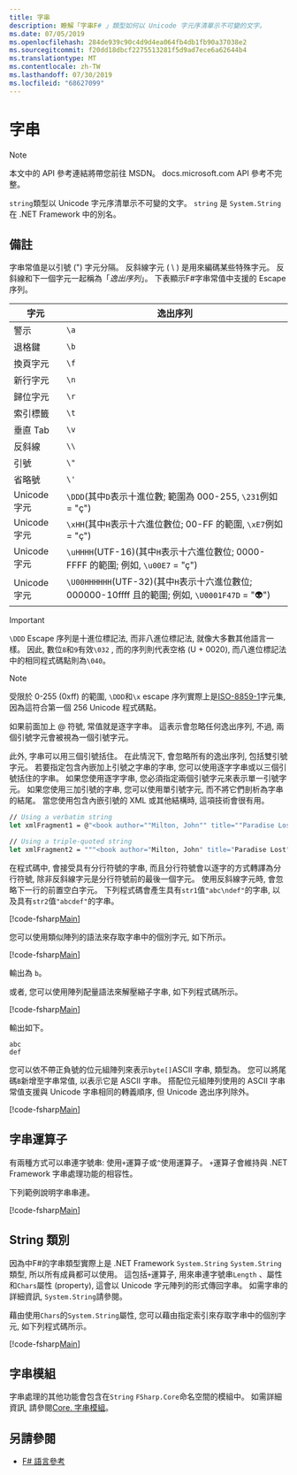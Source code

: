 ```yaml
---
title: 字串
description: 瞭解「字串F# 」類型如何以 Unicode 字元序清單示不可變的文字。
ms.date: 07/05/2019
ms.openlocfilehash: 284de939c90c4d9d4ea064fb4db1fb90a37038e2
ms.sourcegitcommit: f20dd18dbcf2275513281f5d9ad7ece6a62644b4
ms.translationtype: MT
ms.contentlocale: zh-TW
ms.lasthandoff: 07/30/2019
ms.locfileid: "68627099"
---
```

# <a name="strings"></a>字串

> [!NOTE]
> 本文中的 API 參考連結將帶您前往 MSDN。  docs.microsoft.com API 參考不完整。

`string`類型以 Unicode 字元序清單示不可變的文字。 `string` 是 `System.String` 在 .NET Framework 中的別名。

## <a name="remarks"></a>備註

字串常值是以引號 (") 字元分隔。 反斜線字元 ( \\ ) 是用來編碼某些特殊字元。 反斜線和下一個字元一起稱為「*逸出序列*」。 下表顯示F#字串常值中支援的 Escape 序列。

|字元|逸出序列|
|---------|---------------|
|警示|`\a`|
|退格鍵|`\b`|
|換頁字元|`\f`|
|新行字元|`\n`|
|歸位字元|`\r`|
|索引標籤|`\t`|
|垂直 Tab|`\v`|
|反斜線|`\\`|
|引號|`\"`|
|省略號|`\'`|
|Unicode 字元|`\DDD`(其中`D`表示十進位數; 範圍為 000-255, `\231`例如 = "ç")|
|Unicode 字元|`\xHH`(其中`H`表示十六進位數位; 00-FF 的範圍, `\xE7`例如 = "ç")|
|Unicode 字元|`\uHHHH`(UTF-16)(其中`H`表示十六進位數位; 0000-FFFF 的範圍; 例如, `\u00E7` = "ç")|
|Unicode 字元|`\U00HHHHHH`(UTF-32)(其中`H`表示十六進位數位; 000000-10ffff 且的範圍; 例如, `\U0001F47D` = "👽")|

> [!IMPORTANT]
> `\DDD` Escape 序列是十進位標記法, 而非八進位標記法, 就像大多數其他語言一樣。 因此, 數位`8`和`9`有效`\032` , 而的序列則代表空格 (U + 0020), 而八進位標記法中的相同程式碼點則為`\040`。

> [!NOTE]
> 受限於 0-255 (0xff) 的範圍, `\DDD`和`\x` escape 序列實際上是[ISO-8859-1](https://en.wikipedia.org/wiki/ISO/IEC_8859-1#Code_page_layout)字元集, 因為這符合第一個 256 Unicode 程式碼點。

如果前面加上 @ 符號, 常值就是逐字字串。 這表示會忽略任何逸出序列, 不過, 兩個引號字元會被視為一個引號字元。

此外, 字串可以用三個引號括住。 在此情況下, 會忽略所有的逸出序列, 包括雙引號字元。 若要指定包含內嵌加上引號之字串的字串, 您可以使用逐字字串或以三個引號括住的字串。 如果您使用逐字字串, 您必須指定兩個引號字元來表示單一引號字元。 如果您使用三加引號的字串, 您可以使用單引號字元, 而不將它們剖析為字串的結尾。 當您使用包含內嵌引號的 XML 或其他結構時, 這項技術會很有用。

```fsharp
// Using a verbatim string
let xmlFragment1 = @"<book author=""Milton, John"" title=""Paradise Lost"">"

// Using a triple-quoted string
let xmlFragment2 = """<book author="Milton, John" title="Paradise Lost">"""
```

在程式碼中, 會接受具有分行符號的字串, 而且分行符號會以逐字的方式轉譯為分行符號, 除非反斜線字元是分行符號前的最後一個字元。 使用反斜線字元時, 會忽略下一行的前置空白字元。 下列程式碼會產生具有`str1`值`"abc\ndef"`的字串, 以及具有`str2`值`"abcdef"`的字串。

[!code-fsharp[Main](~/samples/snippets/fsharp/lang-ref-1/snippet1001.fs)]

您可以使用類似陣列的語法來存取字串中的個別字元, 如下所示。

[!code-fsharp[Main](~/samples/snippets/fsharp/lang-ref-1/snippet1002.fs)]

輸出為 `b`。

或者, 您可以使用陣列配量語法來解壓縮子字串, 如下列程式碼所示。

[!code-fsharp[Main](~/samples/snippets/fsharp/lang-ref-1/snippet1003.fs)]

輸出如下。

```
abc
def
```

您可以依不帶正負號的位元組陣列來表示`byte[]`ASCII 字串, 類型為。 您可以將尾碼`B`新增至字串常值, 以表示它是 ASCII 字串。 搭配位元組陣列使用的 ASCII 字串常值支援與 Unicode 字串相同的轉義順序, 但 Unicode 逸出序列除外。

[!code-fsharp[Main](~/samples/snippets/fsharp/lang-ref-1/snippet1004.fs)]

## <a name="string-operators"></a>字串運算子

有兩種方式可以串連字號串: 使用`+`運算子或`^`使用運算子。 `+`運算子會維持與 .NET Framework 字串處理功能的相容性。

下列範例說明字串串連。

[!code-fsharp[Main](~/samples/snippets/fsharp/lang-ref-1/snippet1006.fs)]

## <a name="string-class"></a>String 類別

因為中F#的字串類型實際上是 .NET Framework `System.String` `System.String`類型, 所以所有成員都可以使用。 這包括`+`運算子, 用來串連字號串`Length` 、屬性和`Chars`屬性 (property), 這會以 Unicode 字元陣列的形式傳回字串。 如需字串的詳細資訊, `System.String`請參閱。

藉由使用`Chars`的`System.String`屬性, 您可以藉由指定索引來存取字串中的個別字元, 如下列程式碼所示。

[!code-fsharp[Main](~/samples/snippets/fsharp/lang-ref-1/snippet1005.fs)]

## <a name="string-module"></a>字串模組

字串處理的其他功能會包含在`String` `FSharp.Core`命名空間的模組中。 如需詳細資訊, 請參閱[Core. 字串模組](https://msdn.microsoft.com/visualfsharpdocs/conceptual/core.string-module-%5bfsharp%5d)。

## <a name="see-also"></a>另請參閱

- [F# 語言參考](index.md)
